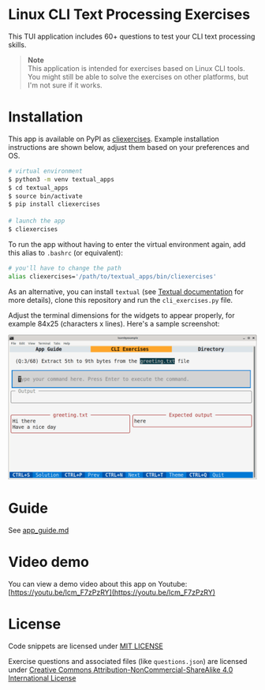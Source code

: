 # Linux CLI Text Processing Exercises

This TUI application includes 60+ questions to test your CLI text processing skills.

> **Note**  
> This application is intended for exercises based on Linux CLI tools. You might still be able to solve the exercises on other platforms, but I'm not sure if it works.

# Installation

This app is available on PyPI as [cliexercises](https://pypi.org/project/cliexercises/). Example installation instructions are shown below, adjust them based on your preferences and OS.

```bash
# virtual environment
$ python3 -m venv textual_apps
$ cd textual_apps
$ source bin/activate
$ pip install cliexercises

# launch the app
$ cliexercises
```

To run the app without having to enter the virtual environment again, add this alias to `.bashrc` (or equivalent):

```bash
# you'll have to change the path
alias cliexercises='/path/to/textual_apps/bin/cliexercises'
```

As an alternative, you can install `textual` (see [Textual documentation](https://textual.textualize.io/getting_started/) for more details), clone this repository and run the `cli_exercises.py` file.

Adjust the terminal dimensions for the widgets to appear properly, for example 84x25 (characters x lines). Here's a sample screenshot:

<p align="center"><img src="./cli_exercises.png" alt="Sample screenshot for CLI exercises" /></p>

# Guide

See [app_guide.md](./app_guide.md)

# Video demo

You can view a demo video about this app on Youtube: [https://youtu.be/lcm_F7zPzRY](https://youtu.be/lcm_F7zPzRY)

# License

Code snippets are licensed under [MIT LICENSE](../LICENSE)

Exercise questions and associated files (like `questions.json`) are licensed under [Creative Commons Attribution-NonCommercial-ShareAlike 4.0 International License](https://creativecommons.org/licenses/by-nc-sa/4.0/)

